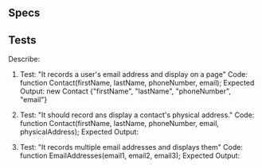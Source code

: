 ## **Specs**



## **Tests**

Describe:
  1. Test: "It records a user's email address and display on a page"
  Code: function Contact(firstName, lastName, phoneNumber, email);
  Expected Output: new Contact {"firstName", "lastName", "phoneNumber", "email"}

  2. Test: "It should record ans display a contact's physical address."
  Code: function Contact(firstName, lastName, phoneNumber, email, physicalAddress);
  Expected Output:

  3. Test: "It records multiple email addresses and displays them"
  Code: function EmailAddresses(email1, email2, email3);
  Expected Output: 

<!--  -->